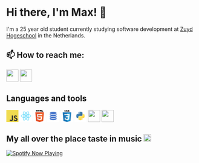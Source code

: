 # Hi there, I'm Max! 👋
I'm a 25 year old student currently studying software development at [Zuyd Hogeschool](https://www.zuyd.nl/opleidingen/hbo-ict) in the Netherlands.

## 📫 How to reach me:

[<img height="32" width="32" src="https://cdn-icons-png.flaticon.com/512/174/174857.png" />](https://www.linkedin.com/in/max-smeets-40524920b/) [<img height="32" width="32" src="https://static.cdnlogo.com/logos/t/96/twitter-icon.svg" />](https://twitter.com/Muksimillian)

## Languages and tools
<img height="32" width="32" src="https://raw.githubusercontent.com/github/explore/80688e429a7d4ef2fca1e82350fe8e3517d3494d/topics/javascript/javascript.png" /> <img height="32" width="32" src="https://raw.githubusercontent.com/github/explore/80688e429a7d4ef2fca1e82350fe8e3517d3494d/topics/react/react.png" /> <img height="32" width="32" src="https://raw.githubusercontent.com/github/explore/80688e429a7d4ef2fca1e82350fe8e3517d3494d/topics/html/html.png" /> <img height="32" width="32" src="https://raw.githubusercontent.com/github/explore/80688e429a7d4ef2fca1e82350fe8e3517d3494d/topics/sql/sql.png" /> <img height="32" width="32" src="https://raw.githubusercontent.com/github/explore/80688e429a7d4ef2fca1e82350fe8e3517d3494d/topics/css/css.png" /> <img height="32" width="32" src="https://raw.githubusercontent.com/github/explore/80688e429a7d4ef2fca1e82350fe8e3517d3494d/topics/python/python.png" /> <img height="32" width="32" src="https://www.logo.wine/a/logo/Solidity/Solidity-Logo.wine.svg" /> <img height="32" width="32" src="https://moralis.io/wp-content/uploads/2021/06/Moralis-Glass-Favicon.svg" /> 




## My all over the place taste in music <img height="20" width="20" src="https://unpkg.com/simple-icons@v6/icons/spotify.svg" /> 
[<img src="https://novatorem-maxsmeets.vercel.app/api/spotify" alt="Spotify Now Playing" width="350"/>](https://open.spotify.com/user/hetismax)
<!--
- 🔭 I’m currently working on NFT games.
- 🌱 I’m currently learning Moralis, Solidity.
- 👯 I’m looking to collaborate on ...
- 🤔 I’m looking for help with ...
- 💬 Ask me about ...
- 📫 How to reach me: ...
- 😄 Pronouns: ...
- ⚡ Fun fact: ... -->
